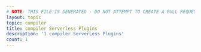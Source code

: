 ```yaml
---
# NOTE: THIS FILE IS GENERATED - DO NOT ATTEMPT TO CREATE A PULL REQUEST TO UPDATE THE DATA. 
layout: topic
topic: compiler
title: compiler Serverless Plugins
description: '1 compiler ServerLess Plugins'
count: 1
---
```

